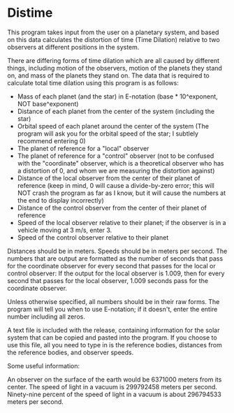 # Distime

This program takes input from the user on a planetary system, and based on this data calculates the distortion of time (Time Dilation) relative to two observers at different positions in the system.

There are differing forms of time dilation which are all caused by different things, including motion of the observers, motion of the planets they stand on, and mass of the planets they stand on. The data that is required to calculate total time dilation using this program is as follows:

- Mass of each planet (and the star) in E-notation (base * 10^exponent, NOT base^exponent)
- Distance of each planet from the center of the system (including the star)
- Orbital speed of each planet around the center of the system (The program will ask you for the orbital speed of the star; I subtlely recommend entering 0)
- The planet of reference for a "local" observer
- The planet of reference for a "control" observer (not to be confused with the "coordinate" observer, which is a theoretical observer who has a distortion of 0, and whom we are measuring the distortion against)
- Distance of the local observer from the center of their planet of reference (keep in mind, 0 will cause a divide-by-zero error; this will NOT crash the program as far as I know, but it will cause the numbers at the end to display incorrectly)
- Distance of the control observer from the center of their planet of reference
- Speed of the local observer relative to their planet; if the observer is in a vehicle moving at 3 m/s, enter 3.
- Speed of the control observer relative to their planet

Distances should be in meters.
Speeds should be in meters per second.
The numbers that are output are formatted as the number of seconds that pass for the coordinate observer for every second that passes for the local or control observer: If the output for the local observer is 1.009, then for every second that passes for the local observer, 1.009 seconds pass for the coordinate observer.

Unless otherwise specified, all numbers should be in their raw forms. The program will tell you when to use E-notation; if it doesn't, enter the entire number including all zeros.

A text file is included with the release, containing information for the solar system that can be copied and pasted into the program. If you choose to use this file, all you need to type in is the reference bodies, distances from the reference bodies, and observer speeds.

Some useful information:

An observer on the surface of the earth would be 6371000 meters from its center.
The speed of light in a vacuum is 299792458 meters per second.
Ninety-nine percent of the speed of light in a vacuum is about 296794533 meters per second.